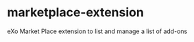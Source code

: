 marketplace-extension
=====================

eXo Market Place extension to list and manage a list of add-ons
